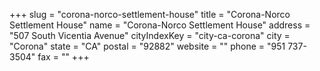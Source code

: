 +++
slug = "corona-norco-settlement-house"
title = "Corona-Norco Settlement House"
name = "Corona-Norco Settlement House"
address = "507 South Vicentia Avenue"
cityIndexKey = "city-ca-corona"
city = "Corona"
state = "CA"
postal = "92882"
website = ""
phone = "951 737-3504"
fax = ""
+++
